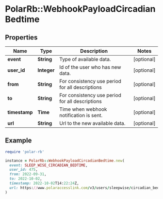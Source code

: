 # PolarRb::WebhookPayloadCircadianBedtime

## Properties

| Name | Type | Description | Notes |
| ---- | ---- | ----------- | ----- |
| **event** | **String** | Type of available data. | [optional] |
| **user_id** | **Integer** | Id of the user who has new data. | [optional] |
| **from** | **String** | For consistency use period for all descriptions | [optional] |
| **to** | **String** | For consistency use period for all descriptions | [optional] |
| **timestamp** | **Time** | Time when webhook notification is sent. | [optional] |
| **url** | **String** | Url to the new available data. | [optional] |

## Example

```ruby
require 'polar-rb'

instance = PolarRb::WebhookPayloadCircadianBedtime.new(
  event: SLEEP_WISE_CIRCADIAN_BEDTIME,
  user_id: 475,
  from: 2022-09-31,
  to: 2022-10-02,
  timestamp: 2022-10-02T14:22:24Z,
  url: https://www.polaraccesslink.com/v3/users/sleepwise/circadian_bedtime/date?from&#x3D;2022-09-31&amp;to&#x3D;2022-10-02
)
```

